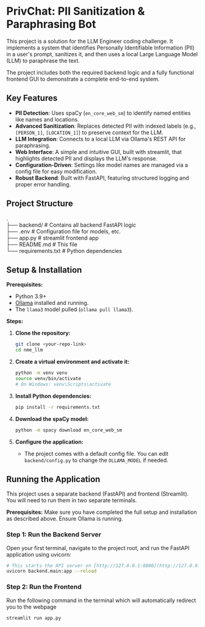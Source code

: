 # PrivChat: PII Sanitization & Paraphrasing Bot

This project is a solution for the LLM Engineer coding challenge. It implements a system that identifies Personally Identifiable Information (PII) in a user's prompt, sanitizes it, and then uses a local Large Language Model (LLM) to paraphrase the text.

The project includes both the required backend logic and a fully functional frontend GUI to demonstrate a complete end-to-end system.

## Key Features

- **PII Detection**: Uses spaCy (`en_core_web_sm`) to identify named entities like names and locations.
- **Advanced Sanitization**: Replaces detected PII with indexed labels (e.g., `[PERSON_1]`, `[LOCATION_1]`) to preserve context for the LLM.
- **LLM Integration**: Connects to a local LLM via Ollama's REST API for paraphrasing.
- **Web Interface**: A simple and intuitive GUI, built with streamlit, that highlights detected PII and displays the LLM's response.
- **Configuration-Driven**: Settings like model names are managed via a config file for easy modification.
- **Robust Backend**: Built with FastAPI, featuring structured logging and proper error handling.

## Project Structure
.  
├── backend/        # Contains all backend FastAPI logic  
├── .env            # Configuration file for models, etc.  
├── app.py          # streamlit frontend app  
├── README.md       # This file  
└── requirements.txt  # Python dependencies  

## Setup & Installation

**Prerequisites:**
- Python 3.9+
- [Ollama](https://ollama.com/) installed and running.
- The `llama3` model pulled (`ollama pull llama3`).

**Steps:**

1.  **Clone the repository:**
    ```bash
    git clone <your-repo-link>
    cd nme_llm
    ```

2.  **Create a virtual environment and activate it:**
    ```bash
    python -m venv venv
    source venv/bin/activate
    # On Windows: venv\Scripts\activate
    ```

3.  **Install Python dependencies:**
    ```bash
    pip install -r requirements.txt
    ```

4.  **Download the spaCy model:**
    ```bash
    python -m spacy download en_core_web_sm
    ```

5.  **Configure the application:**
    - The project comes with a default config file. You can edit `backend/config.py` to change the `OLLAMA_MODEL` if needed.

## Running the Application

This project uses a separate backend (FastAPI) and frontend (Streamlit). You will need to run them in two separate terminals.

**Prerequisites:** Make sure you have completed the full setup and installation as described above. Ensure Ollama is running.

### Step 1: Run the Backend Server

Open your first terminal, navigate to the project root, and run the FastAPI application using uvicorn:

```bash
# This starts the API server on [http://127.0.0.1:8000](http://127.0.0.1:8000)
uvicorn backend.main:app --reload
```

### Step 2: Run the Frontend

Run the following command in the terminal which will automatically redirect you to the webpage

```bash
streamlit run app.py
```
